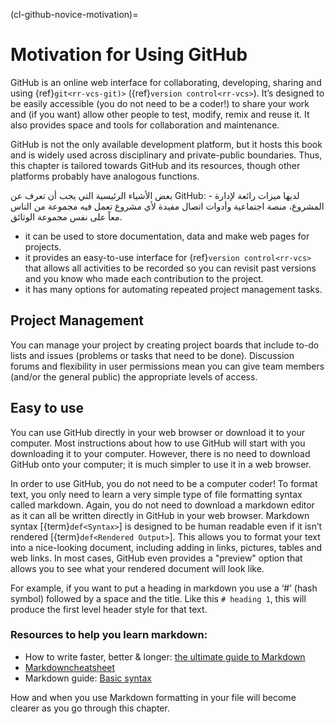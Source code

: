 (cl-github-novice-motivation)=
# Motivation for Using GitHub

GitHub is an online web interface for collaborating, developing, sharing and using {ref}`git<rr-vcs-git)>` ({ref}`version control<rr-vcs>`). It’s designed to be easily accessible (you do not need to be a coder!) to share your work and (if you want) allow other people to test, modify, remix and reuse it. It also provides space and tools for collaboration and maintenance.

GitHub is not the only available development platform, but it hosts this book and is widely used across disciplinary and private-public boundaries. Thus, this chapter is tailored towards GitHub and its resources, though other platforms probably have analogous functions.

بعض الأشياء الرئيسية التي يجب أن تعرف عن GitHub: - لديها ميزات رائعة لإدارة المشروع، منصة اجتماعية وأدوات اتصال مفيدة لأي مشروع تعمل فيه مجموعة من الناس معاً على نفس مجموعة الوثائق.
- it can be used to store documentation, data and make web pages for projects.
- it provides an easy-to-use interface for {ref}`version control<rr-vcs>` that allows all activities to be recorded so you can revisit past versions and you know who made each contribution to the project.
- it has many options for automating repeated project management tasks.


## Project Management

You can manage your project by creating project boards that include to-do lists and issues (problems or tasks that need to be done). Discussion forums and flexibility in user permissions mean you can give team members (and/or the general public) the appropriate levels of access.

## Easy to use

You can use GitHub directly in your web browser or download it to your computer. Most instructions about how to use GitHub will start with you downloading it to your computer. However, there is no need to download GitHub onto your computer; it is much simpler to use it in a web browser.

In order to use GitHub, you do not need to be a computer coder! To format text, you only need to learn a very simple type of file formatting syntax called markdown. Again, you do not need to download a markdown editor as it can all be written directly in GitHub in your web browser. Markdown syntax [{term}`def<Syntax>`] is designed to be human readable even if it isn’t rendered [{term}`def<Rendered Output>`]. This allows you to format your text into a nice-looking document, including adding in links, pictures, tables and web links. In most cases, GitHub even provides a "preview" option that allows you to see what your rendered document will look like.

For example, if you want to put a heading in markdown you use a ‘#’ (hash symbol) followed by a space and the title. Like this `# heading 1`, this will produce the first level header style for that text.

### Resources to help you learn markdown:

* How to write faster, better & longer: [the ultimate guide to Markdown](https://ghost.org/changelog/markdown/)
* [Markdowncheatsheet](https://github.com/adam-p/markdown-here/wiki/Markdown-Cheatsheet)
* Markdown guide: [Basic syntax](https://www.markdownguide.org/basic-syntax/)

How and when you use Markdown formatting in your file will become clearer as you go through this chapter.
